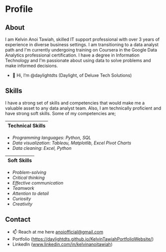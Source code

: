 # Profile
## About
I am Kelvin Anoi Tawiah, skilled IT support professional with over 3 years of experience in diverse business settings. I am transitioning to a data analyst path and I'm currently undergoing training on Coursera in the Google Data Analytics professional certification. I have a degree in Information Technology and I'm passionate about using data to solve problems and make informed decisions.
- 👋 Hi, I’m @daylightdts (Daylight, of Deluxe Tech Solutions)

 ## Skills
 I have a strong set of skills and competencies that would make me a valuable asset to any data analyst team. Also, I am technically proficient and have strong soft skills. 
 Some of my competencies are;
 
 |Technical Skills|
 |:------|
- _Programming languages_: _Python, SQL_
- _Data visualization_: _Tableau, Matplotlib, Excel Pivot Charts_
- _Data cleaning_: _Excel, Python_

 |Soft Skills|
 |:------|
- _Problem-solving_
- _Critical thinking_
- _Effective communication_
- _Teamwork_
- _Attention to detail_
- _Curiosity_
- _Creativity_


## Contact

- 📫 Reach at me here anoiofficial@gmail.com
- Portfolio (https://daylightdts.github.io/KelvinTawiahPortfolioWebsite/)
- LinkedIn (www.linkedin.com/in/kelvinanoitawiah)
